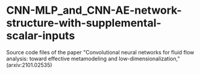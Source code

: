 # CNN-MLP_and_CNN-AE-network-structure-with-supplemental-scalar-inputs
Source code files of the paper "Convolutional neural networks for fluid flow analysis: toward effective metamodeling and low-dimensionalization," (arxiv:2101.02535)
